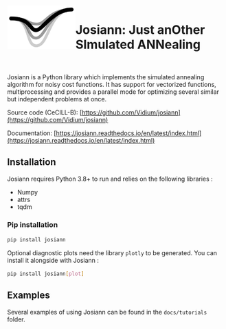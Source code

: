 <img style="float: left; max-height: 100px;" src="docs/source/_static/images/logo_dark.png">

# Josiann: Just anOther SImulated ANNealing

<br/>

Josiann is a Python library which implements the simulated annealing algorithm for noisy cost functions. It has
support for vectorized functions, multiprocessing and provides a parallel mode for optimizing several similar but
independent problems at once.

Source code (CeCILL-B): [https://github.com/Vidium/josiann](https://github.com/Vidium/josiann)

Documentation: [https://josiann.readthedocs.io/en/latest/index.html](https://josiann.readthedocs.io/en/latest/index.html)

## Installation
Josiann requires Python 3.8+ to run and relies on the following libraries :
- Numpy
- attrs
- tqdm

### Pip installation

```bash
pip install josiann
```

Optional diagnostic plots need the library `plotly` to be generated. You can install it alongside with Josiann :

```bash
pip install josiann[plot]
```

## Examples

Several examples of using Josiann can be found in the `docs/tutorials` folder.
